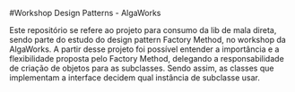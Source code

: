 #Workshop Design Patterns - AlgaWorks

Este repositório se refere ao projeto para consumo da lib de mala direta, sendo parte do estudo do design pattern Factory Method, no workshop da AlgaWorks. A partir desse projeto foi possível entender a importância 
e a flexibilidade proposta pelo Factory Method, delegando a responsabilidade de criação de objetos para as subclasses. Sendo assim, as classes que implementam a interface decidem qual instância de subclasse usar.
